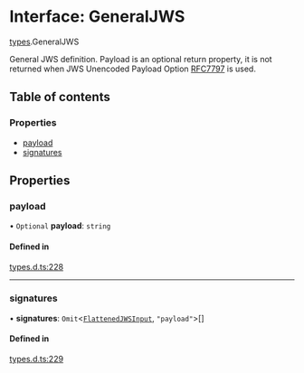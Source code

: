 # Interface: GeneralJWS

[types](../modules/types.md).GeneralJWS

General JWS definition. Payload is an optional return property, it
is not returned when JWS Unencoded Payload Option
[RFC7797](https://tools.ietf.org/html/rfc7797) is used.

## Table of contents

### Properties

- [payload](types.GeneralJWS.md#payload)
- [signatures](types.GeneralJWS.md#signatures)

## Properties

### payload

• `Optional` **payload**: `string`

#### Defined in

[types.d.ts:228](https://github.com/panva/jose/blob/v3.14.2/src/types.d.ts#L228)

___

### signatures

• **signatures**: `Omit`<[`FlattenedJWSInput`](types.FlattenedJWSInput.md), ``"payload"``\>[]

#### Defined in

[types.d.ts:229](https://github.com/panva/jose/blob/v3.14.2/src/types.d.ts#L229)
